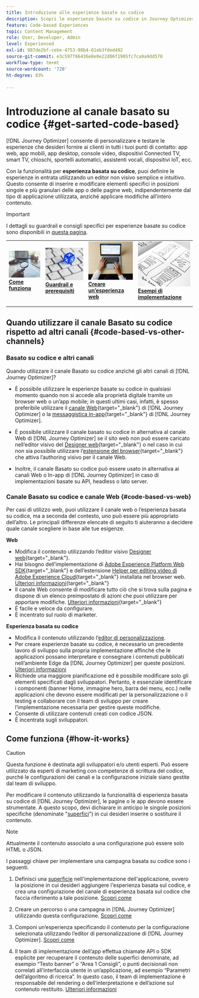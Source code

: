 ```yaml
---
title: Introduzione alle esperienze basate su codice
description: Scopri le esperienze basate su codice in Journey Optimizer
feature: Code-based Experiences
topic: Content Management
role: User, Developer, Admin
level: Experienced
exl-id: 987de2bf-cebe-4753-98b4-01eb3fded492
source-git-commit: e3c597f66436e8e0e22d06f1905fc7ca9a9dd570
workflow-type: tm+mt
source-wordcount: '720'
ht-degree: 83%

---
```


# Introduzione al canale basato su codice {#get-sarted-code-based}

[!DNL Journey Optimizer] consente di personalizzare e testare le esperienze che desideri fornire ai clienti in tutti i tuoi punti di contatto: app web, app mobili, app desktop, console video, dispositivi Connected TV, smart TV, chioschi, sportelli automatici, assistenti vocali, dispositivi IoT, ecc.

Con la funzionalità per **esperienza basata su codice**, puoi definire le esperienze in entrata utilizzando un editor non visivo semplice e intuitivo. Questo consente di inserire e modificare elementi specifici in posizioni singole e più granulari delle app o delle pagine web, indipendentemente dal tipo di applicazione utilizzata, anziché applicare modifiche all’intero contenuto.

<!--[!DNL Journey Optimizer] allows you to compose and deliver content on any inbound device in a developer-focused workflow. You can leverage all the personalization capabilities, and preview what will be published. The content can be static (images, text, JSON, HTML) or dynamic (offers, decisions, recommendations). You can also insert custom content actions in your omni-channel journeys.-->

>[!IMPORTANT]
>
>I dettagli su guardrail e consigli specifici per esperienze basate su codice sono disponibili in [questa pagina](code-based-prerequisites.md).


<!--Discover the detailed steps to create a code-based campaign in this video.-->

<table style="table-layout:fixed"><tr style="border: 0;">
<td>
<a href="#how-it-works">
<img alt="Lead" src="../assets/do-not-localize/privacy-audit.jpeg">
</a>
<div><a href="#how-it-works"><strong>Come funziona</strong>
</div>
<p>
</td>
<td>
<a href="code-based-prerequisites.md">
<img alt="Convalida" src="../assets/do-not-localize/web-prerequisites.jpg">
</a>
<div>
<a href="code-based-prerequisites.md"><strong>Guardrail e prerequisiti</strong></a>
</div>
<p>
</td>
<td>
<a href="create-code-based.md#create-code-based-campaign">
<img alt="Non frequente" src="../assets/do-not-localize/web-create.jpg">
</a>
<div>
<a href="create-code-based.md#create-code-based-campaign"><strong>Creare un’esperienza web</strong></a>
</div>
<p></td>
<td>
<a href="code-based-implementation-samples.md">
<img alt="Convalida" src="../assets/do-not-localize/web-design.jpg">
</a>
<div>
<a href="code-based-implementation-samples.md"><strong>Esempi di implementazione</strong></a>
</div>
<p>
</td>
</tr></table>

<!--[Learn how to create a code-based campaign in this video](#video)-->

## Quando utilizzare il canale Basato su codice rispetto ad altri canali {#code-based-vs-other-channels}

### Basato su codice e altri canali

Quando utilizzare il canale Basato su codice anziché gli altri canali di [!DNL Journey Optimizer]?

* È possibile utilizzare le esperienze basate su codice in qualsiasi momento quando non si accede alla proprietà digitale tramite un browser web o un’app mobile; in questi ultimi casi, infatti, è spesso preferibile utilizzare il [canale Web](../web/get-started-web.md){target="_blank"} di [!DNL Journey Optimizer] o la [messaggistica in-app](../in-app/get-started-in-app.md){target="_blank"} di [!DNL Journey Optimizer].

* È possibile utilizzare il canale basato su codice in alternativa al canale Web di [!DNL Journey Optimizer] se il sito web non può essere caricato nell’editor visivo del [Designer web](../web/edit-web-content.md#work-with-web-designer){target="_blank"} o nel caso in cui non sia possibile utilizzare l’[estensione del browser](../web/web-prerequisites.md#visual-authoring-prerequisites){target="_blank"} che attiva l’authoring visivo per il canale Web.

* Inoltre, il canale Basato su codice può essere usato in alternativa ai canali Web o In-app di [!DNL Journey Optimizer] in caso di implementazioni basate su API, headless o lato server.

### Canale Basato su codice e canale Web {#code-based-vs-web}

Per casi di utilizzo web, puoi utilizzare il canale web o l’esperienza basata su codice, ma a seconda del contesto, uno può essere più appropriato dell’altro. Le principali differenze elencate di seguito ti aiuteranno a decidere quale canale scegliere in base alle tue esigenze.

**Web**

* Modifica il contenuto utilizzando l’editor visivo [Designer web](../web/edit-web-content.md#work-with-web-designer){target="_blank"}.
* Hai bisogno dell’implementazione di [Adobe Experience Platform Web SDK](https://experienceleague.adobe.com/docs/platform-learn/implement-web-sdk/overview.html?lang=it){target="_blank"} e dell’estensione [Helper per editing video di Adobe Experience Cloud](https://chrome.google.com/webstore/detail/adobe-experience-cloud-vi/kgmjjkfjacffaebgpkpcllakjifppnca){target="_blank"} installata nel browser web. [Ulteriori informazioni](../web/web-prerequisites.md){target="_blank"}
* Il canale Web consente di modificare tutto ciò che si trova sulla pagina e dispone di un elenco preimpostato di azioni che puoi utilizzare per apportare modifiche. [Ulteriori informazioni](../web/edit-web-content.md#work-with-web-designer){target="_blank"}
* È facile e veloce da configurare.
* È incentrato sul ruolo di marketer.

**Esperienza basata su codice**

* Modifica il contenuto utilizzando l’[editor di personalizzazione](create-code-based.md#edit-code).
* Per creare esperienze basate su codice, è necessario un precedente lavoro di sviluppo sulla propria implementazione affinché che le applicazioni possano interpretare e consegnare i contenuti pubblicati nell’ambiente Edge da [!DNL Journey Optimizer] per queste posizioni. [Ulteriori informazioni](code-based-configuration.md#surface-definition)
* Richiede una maggiore pianificazione ed è possibile modificare solo gli elementi specificati dagli sviluppatori. Pertanto, è essenziale identificare i componenti (banner Home, immagine hero, barra dei menu, ecc.) nelle applicazioni che devono essere modificati per la personalizzazione o il testing e collaborare con il team di sviluppo per creare l’implementazione necessaria per gestire queste modifiche.
* Consente di utilizzare contenuti creati con codice JSON.
* È incentrata sugli sviluppatori.

## Come funziona {#how-it-works}

>[!CAUTION]
>
>Questa funzione è destinata agli sviluppatori e/o utenti esperti. Può essere utilizzato da esperti di marketing con competenze di scrittura del codice, purché le configurazioni dei canali e la configurazione iniziale siano gestite dal team di sviluppo.

Per modificare il contenuto utilizzando la funzionalità di esperienza basata su codice di [!DNL Journey Optimizer], le pagine o le app devono essere strumentate. A questo scopo, devi dichiarare in anticipo le singole posizioni specifiche (denominate &quot;[superfici](code-based-configuration.md#surface-definition)&quot;) in cui desideri inserire o sostituire il contenuto.

>[!NOTE]
>
>Attualmente il contenuto associato a una configurazione può essere solo HTML o JSON.

I passaggi chiave per implementare una campagna basata su codice sono i seguenti.

1. Definisci una [superficie](code-based-configuration.md#surface-definition) nell&#39;implementazione dell&#39;applicazione, ovvero la posizione in cui desideri aggiungere l&#39;esperienza basata sul codice, e crea una configurazione del canale di esperienza basata sul codice che faccia riferimento a tale posizione. [Scopri come](code-based-configuration.md#create-code-based-configuration)

1. Creare un percorso o una campagna in [!DNL Journey Optimizer] utilizzando questa configurazione. [Scopri come](create-code-based.md#create-code-based-campaign)

1. Componi un’esperienza specificando il contenuto per la configurazione selezionata utilizzando l’editor di personalizzazione di [!DNL Journey Optimizer]. [Scopri come](create-code-based.md#edit-code)

1. Il team di implementazione dell’app effettua chiamate API o SDK esplicite per recuperare il contenuto delle superfici denominate, ad esempio “Testo banner” o “Area 1 Consigli”, o punti decisionali non correlati all’interfaccia utente in un’applicazione, ad esempio “Parametri dell’algoritmo di ricerca”. In questo caso, il team di implementazione è responsabile del rendering o dell’interpretazione e dell’azione sul contenuto restituito. [Ulteriori informazioni](code-based-implementation-samples.md)
